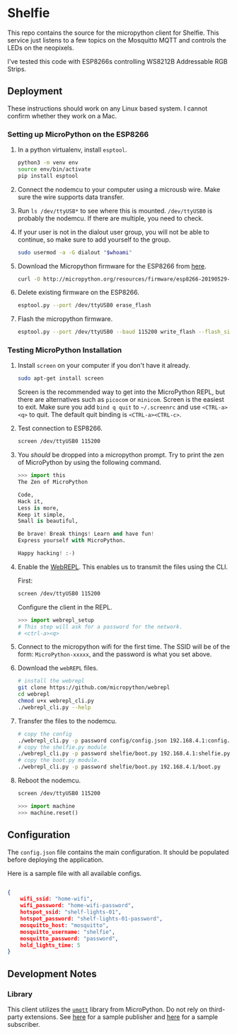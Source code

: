 # Shelfie

This repo contains the source for the micropython client for Shelfie. This
service just listens to a few topics on the Mosquitto MQTT and controls the
LEDs on the neopixels.

I've tested this code with ESP8266s controlling WS8212B Addressable RGB Strips.

## Deployment

These instructions should work on any Linux based system. I cannot confirm whether they work on a Mac.

### Setting up MicroPython on the ESP8266

1. In a python virtualenv, install `esptool`.

    ``` bash
    python3 -m venv env
    source env/bin/activate
    pip install esptool
    ```

2. Connect the nodemcu to your computer using a microusb wire. Make sure the wire supports data transfer.

3. Run `ls /dev/ttyUSB*` to see where this is mounted. `/dev/ttyUSB0` is probably the nodemcu. If there are multiple, you need to check.

4. If your user is not in the dialout user group, you will not be able to continue, so make sure to add yourself to the group.

    ```bash
    sudo usermod -a -G dialout "$whoami"
    ```

5. Download the Micropython firmware for the ESP8266 from [here](http://micropython.org/download#esp8266).

    ```bash
    curl -O http://micropython.org/resources/firmware/esp8266-20190529-v1.11.bin
    ```

6. Delete existing firmware on the ESP8266.

    ```bash
    esptool.py --port /dev/ttyUSB0 erase_flash
    ```

7. Flash the micropython firmware.

    ```bash
    esptool.py --port /dev/ttyUSB0 --baud 115200 write_flash --flash_size=detect 0 esp8266-20190529-v1.11.bin
    ```

### Testing MicroPython Installation

1. Install `screen` on your computer if you don't have it already.

    ```bash
    sudo apt-get install screen
    ```
    Screen is the recommended way to get into the MicroPython REPL, but there
    are alternatives such as `picocom` or `minicom`. Screen is the easiest to exit.
    Make sure you add `bind q quit` to `~/.screenrc` and use `<CTRL-a><q>` to quit.
    The default quit binding is `<CTRL-a><CTRL-c>`.
2. Test connection to ESP8266.
    ```bash
    screen /dev/ttyUSB0 115200
    ```

3. You *should* be dropped into a micropython prompt. Try to print the zen of MicroPython by using the following command.

    ```python
    >>> import this
    The Zen of MicroPython

    Code,
    Hack it,
    Less is more,
    Keep it simple,
    Small is beautiful,

    Be brave! Break things! Learn and have fun!
    Express yourself with MicroPython.

    Happy hacking! :-)
    ```

4. Enable the [WebREPL](http://micropython.org/webrepl/). This enables us to transmit the files using the CLI.

    First:
    ```bash
    screen /dev/ttyUSB0 115200
    ```
    Configure the client in the REPL.
    ```python
    >>> import webrepl_setup
    # This step will ask for a password for the network.
    # <ctrl-a><q>
    ```

5. Connect to the micropython wifi for the first time. The SSID will be of the form: `MicroPython-xxxxx`, and the password is what you set above.

6. Download the `webREPL` files.
    ```bash
    # install the webrepl
    git clone https://github.com/micropython/webrepl
    cd webrepl
    chmod u+x webrepl_cli.py
    ./webrepl_cli.py --help
    ```
7. Transfer the files to the nodemcu.
    ```bash
    # copy the config
    ./webrepl_cli.py -p password config/config.json 192.168.4.1:config.json
    # copy the shelfie.py module
    ./webrepl_cli.py -p password shelfie/boot.py 192.168.4.1:shelfie.py
    # copy the boot.py module.
    ./webrepl_cli.py -p password shelfie/boot.py 192.168.4.1/boot.py
    ```
8. Reboot the nodemcu.
    ```bash
    screen /dev/ttyUSB0 115200
    ```

    ```python
    >>> import machine
    >>> machine.reset()
    ```


## Configuration

The `config.json` file contains the main configuration. It should be populated
before deploying the application.

Here is a sample file with all available configs.

```json

{
    wifi_ssid: "home-wifi",
    wifi_password: "home-wifi-password",
    hotspot_ssid: "shelf-lights-01",
    hotspot_password: "shelf-lights-01-password",
    mosquitto_host: "mosquitto",
    mosquitto_username: "shelfie",
    mosquitto_password: "password",
    hold_lights_time: 5
}
```

## Development Notes

### Library

This client utilizes the [`umqtt`](https://github.com/micropython/micropython-lib/tree/master/umqtt.simple) library from MicroPython. Do not rely on third-party extensions. See [here](https://github.com/micropython/micropython-lib/blob/master/umqtt.simple/example_pub.py) for a sample publisher and [here](https://github.com/micropython/micropython-lib/blob/master/umqtt.simple/example_sub.py) for a sample subscriber.
